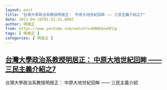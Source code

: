 ```yaml
---
layout: post
title: "台灣大學政治系教授明居正： 中原大地世紀回眸 —— 三民主義介紹之7"
date: 2011-04-16T01:52:31.000Z
author: 明居正
from: https://www.youtube.com/watch?v=W9WEQnwHFCg
tags: [ 明居正 ]
categories: [ 明居正 ]
---
```

<!--1302918751000-->
[台灣大學政治系教授明居正： 中原大地世紀回眸 —— 三民主義介紹之7](https://www.youtube.com/watch?v=W9WEQnwHFCg)
------

<div>
台灣大學政治系教授明居正： 中原大地世紀回眸 —— 三民主義介紹
</div>
